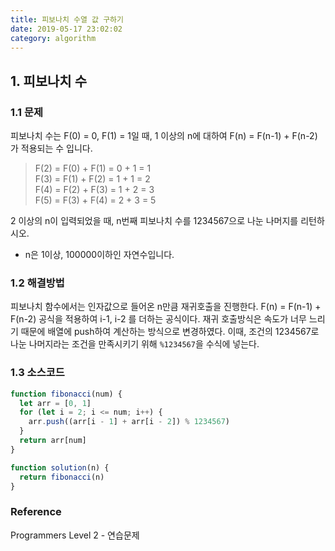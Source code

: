 ```yaml
---
title: 피보나치 수열 값 구하기
date: 2019-05-17 23:02:02
category: algorithm
---
```


## 1. 피보나치 수

### 1.1 문제

피보나치 수는 F(0) = 0, F(1) = 1일 때, 1 이상의 n에 대하여 F(n) = F(n-1) + F(n-2) 가 적용되는 수 입니다.

> F(2) = F(0) + F(1) = 0 + 1 = 1  
> F(3) = F(1) + F(2) = 1 + 1 = 2  
> F(4) = F(2) + F(3) = 1 + 2 = 3  
> F(5) = F(3) + F(4) = 2 + 3 = 5

2 이상의 n이 입력되었을 때, n번째 피보나치 수를 1234567으로 나눈 나머지를 리턴하시오.

- n은 1이상, 100000이하인 자연수입니다.

### 1.2 해결방법

피보나치 함수에서는 인자값으로 들어온 n만큼 재귀호출을 진행한다.
F(n) = F(n-1) + F(n-2) 공식을 적용하여 i-1, i-2 를 더하는 공식이다. 재귀 호출방식은 속도가 너무 느리기 때문에 배열에 push하여 계산하는 방식으로 변경하였다. 이때, 조건의 1234567로 나눈 나머지라는 조건을 만족시키기 위해 `%1234567`을 수식에 넣는다.

### 1.3 소스코드

```js
function fibonacci(num) {
  let arr = [0, 1]
  for (let i = 2; i <= num; i++) {
    arr.push((arr[i - 1] + arr[i - 2]) % 1234567)
  }
  return arr[num]
}

function solution(n) {
  return fibonacci(n)
}
```

### Reference

Programmers Level 2 - 연습문제
